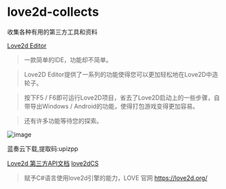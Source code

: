 # love2d-collects
收集各种有用的第三方工具和资料

[Love2d Editor](https://upizpp.neocities.org/index.html)
> 一款简单的IDE，功能却不简单。

> Love2D Editor提供了一系列的功能使得您可以更加轻松地在Love2D中造轮子。

> 按下F5 / F6即可运行Love2D项目，省去了Love2D启动上的一些步骤，自带导出Windows / Android的功能，使得打包游戏变得更加容易。

> 还有许多功能等待您的探索。

![image](https://user-images.githubusercontent.com/29478722/196021414-87967a87-f2e1-4877-a964-aa5dd2b4baf7.png)

蓝奏云下载,提取码:upizpp

[Love2d 第三方API文档](https://love.zhao321.com/)
[love2dCS](https://gitee.com/endlesstravel/love2dCS)
> 赋予C#语言使用love2d引擎的能力，LOVE 官网 https://love2d.org/
